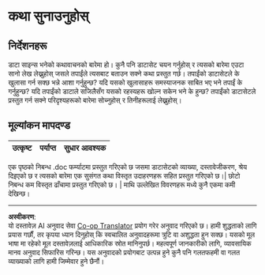 <!--
CO_OP_TRANSLATOR_METADATA:
{
  "original_hash": "8980d7efd101c82d6d6ffc3458214120",
  "translation_date": "2025-08-27T18:09:42+00:00",
  "source_file": "4-Data-Science-Lifecycle/16-communication/assignment.md",
  "language_code": "ne"
}
-->
# कथा सुनाउनुहोस्

## निर्देशनहरू

डाटा साइन्स भनेको कथावाचनको बारेमा हो। कुनै पनि डाटासेट चयन गर्नुहोस् र त्यसको बारेमा एउटा सानो लेख लेख्नुहोस् जसले तपाईंले त्यसबाट बताउन सक्ने कथा प्रस्तुत गर्छ। तपाईंको डाटासेटले के खुलासा गर्न सक्छ भन्ने आशा गर्नुहुन्छ? यदि यसको खुलासाहरू समस्याजनक साबित भए भने तपाईं के गर्नुहुन्छ? यदि तपाईंको डाटाले सजिलैसँग यसको रहस्यहरू खोल्न सकेन भने के हुन्छ? तपाईंको डाटासेटले प्रस्तुत गर्न सक्ने परिदृश्यहरूको बारेमा सोच्नुहोस् र तिनीहरूलाई लेख्नुहोस्।

## मूल्यांकन मापदण्ड

उत्कृष्ट | पर्याप्त | सुधार आवश्यक
--- | --- | --- |

एक पृष्ठको निबन्ध .doc फर्म्याटमा प्रस्तुत गरिएको छ जसमा डाटासेटको व्याख्या, दस्तावेजीकरण, श्रेय दिइएको छ र त्यसको बारेमा एक सुसंगत कथा विस्तृत उदाहरणहरू सहित प्रस्तुत गरिएको छ।| छोटो निबन्ध कम विस्तृत ढाँचामा प्रस्तुत गरिएको छ। | माथि उल्लेखित विवरणहरू मध्ये कुनै एकमा कमी देखिन्छ।

---

**अस्वीकरण**:  
यो दस्तावेज़ AI अनुवाद सेवा [Co-op Translator](https://github.com/Azure/co-op-translator) प्रयोग गरेर अनुवाद गरिएको छ। हामी शुद्धताको लागि प्रयास गर्छौं, तर कृपया ध्यान दिनुहोस् कि स्वचालित अनुवादहरूमा त्रुटि वा अशुद्धता हुन सक्छ। यसको मूल भाषा मा रहेको मूल दस्तावेज़लाई आधिकारिक स्रोत मानिनुपर्छ। महत्वपूर्ण जानकारीको लागि, व्यावसायिक मानव अनुवाद सिफारिस गरिन्छ। यस अनुवादको प्रयोगबाट उत्पन्न हुने कुनै पनि गलतफहमी वा गलत व्याख्याको लागि हामी जिम्मेवार हुने छैनौं।